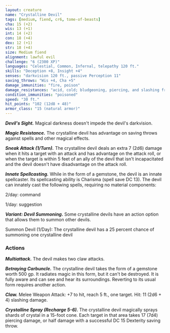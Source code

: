 ```yaml
---
layout: creature
name: "Crystalline Devil"
tags: [medium, fiend, cr6, tome-of-beasts]
cha: 15 (+2)
wis: 13 (+1)
int: 14 (+2)
con: 18 (+4)
dex: 12 (+1)
str: 18 (+4)
size: Medium fiend
alignment: lawful evil
challenge: "6 (2300 XP)"
languages: "Celestial, Common, Infernal, telepathy 120 ft."
skills: "Deception +8, Insight +4"
senses: "darkvision 120 ft., passive Perception 11"
saving_throws: "Wis +4, Cha +5"
damage_immunities: "fire, poison"
damage_resistances: "acid, cold; bludgeoning, piercing, and slashing from nonmagical weapons that aren't silvered"
condition_immunities: "poisoned"
speed: "30 ft."
hit_points: "102 (12d8 + 48)"
armor_class: "15 (natural armor)"
---
```


***Devil's Sight.*** Magical darkness doesn't impede the devil's darkvision.

***Magic Resistance.*** The crystalline devil has advantage on saving throws against spells and other magical effects.

***Sneak Attack (1/Turn).*** The crystalline devil deals an extra 7 (2d6) damage when it hits a target with an attack and has advantage on the attack roll, or when the target is within 5 feet of an ally of the devil that isn't incapacitated and the devil doesn't have disadvantage on the attack roll.

***Innate Spellcasting.*** While in the form of a gemstone, the devil is an innate spellcaster. Its spellcasting ability is Charisma (spell save DC 13). The devil can innately cast the following spells, requiring no material components:

2/day: command

1/day: suggestion

***Variant: Devil Summoning.*** Some crystalline devils have an action option that allows them to summon other devils.

Summon Devil (1/Day): The crystalline devil has a 25 percent chance of summoning one crystalline devil

### Actions

***Multiattack.*** The devil makes two claw attacks.

***Betraying Carbuncle.*** The crystalline devil takes the form of a gemstone worth 500 gp. It radiates magic in this form, but it can't be destroyed. It is fully aware and can see and hear its surroundings. Reverting to its usual form requires another action.

***Claw.*** Melee Weapon Attack: +7 to hit, reach 5 ft., one target. Hit: 11 (2d6 + 4) slashing damage.

***Crystalline Spray (Recharge 5-6).*** The crystalline devil magically sprays shards of crystal in a 15-foot cone. Each target in that area takes 17 (7d4) piercing damage, or half damage with a successful DC 15 Dexterity saving throw.

